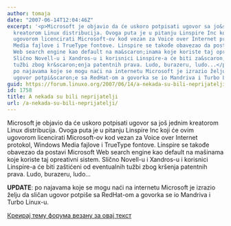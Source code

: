 ```yaml
---
author: tomaja
date: "2007-06-14T12:04:46Z"
excerpt: '<p>Microsoft je objavio da će uskoro potpisati ugovor sa jo&scaron; jednim
  kreatorom Linux distribucija. Ovoga puta je u pitanju Linspire Inc koji će ovim
  ugovorom licencirati Microsoft-ov kod vezan za Voice over Internet protokol, Windows
  Media fajlove i TrueType fontove. Linspire se takođe obavezao da postavi Microsoft
  Web search engine kao default na ma&scaron;inama koje koriste taj opreativni sistem.
  Slično Novell-u i Xandros-u i korisnici Linspire-a će biti za&scaron;tićeni od eventualnih
  tužbi zbog kr&scaron;enja patentnih prava. Ludo, burazeru, ludo...</p><p><strong>UPDATE</strong>:
  po najavama koje se mogu naći na internetu Microsoft je izrazio želju da sličan
  ugovor potpi&scaron;e sa RedHat-om a govorka se io Mandriva i Turbo Linux-u. &nbsp;</p>'
guid: https://forum.linuxo.org/2007/06/14/a-nekada-su-bili-neprijatelji/
id: 1758
title: A nekada su bili neprijatelji
url: /a-nekada-su-bili-neprijatelji/
---
```

Microsoft je objavio da će uskoro potpisati ugovor sa jo&scaron; jednim kreatorom Linux distribucija. Ovoga puta je u pitanju Linspire Inc koji će ovim ugovorom licencirati Microsoft-ov kod vezan za Voice over Internet protokol, Windows Media fajlove i TrueType fontove. Linspire se takođe obavezao da postavi Microsoft Web search engine kao default na ma&scaron;inama koje koriste taj opreativni sistem. Slično Novell-u i Xandros-u i korisnici Linspire-a će biti za&scaron;tićeni od eventualnih tužbi zbog kr&scaron;enja patentnih prava. Ludo, burazeru, ludo&#8230;

**UPDATE**: po najavama koje se mogu naći na internetu Microsoft je izrazio želju da sličan ugovor potpi&scaron;e sa RedHat-om a govorka se io Mandriva i Turbo Linux-u. &nbsp;

<!--break-->

[Креирај тему форума везану за овај текст](https://linuxo.org/nova-tema-na-forumu/?se_pid=1758)